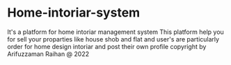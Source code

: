 # Home-intoriar-system
It's a platform for home intoriar management system 
This platform help you for sell your proparties like house shob and flat
and user's are particularly order for home design intoriar and post their own profile
copyright by Arifuzzaman Raihan @ 2022
